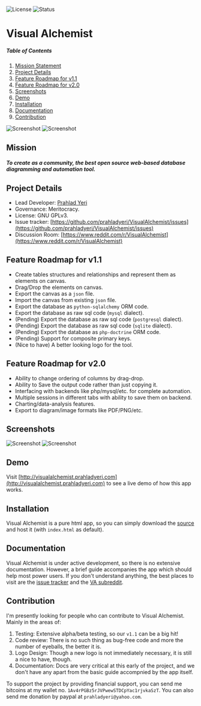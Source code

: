 ![License](https://img.shields.io/badge/license-GPL-blue.svg)
![Status](https://img.shields.io/badge/status-stable-brightgreen.svg)

# Visual Alchemist

##### Table of Contents

1. [Mission Statement](#mission)
2. [Project Details](#project-details)
3. [Feature Roadmap for v1.1](#feature-roadmap-for-v11)
4. [Feature Roadmap for v2.0](#feature-roadmap-for-v20)
5. [Screenshots](#screenshots)
6. [Demo](#demo)
7. [Installation](#installation)
8. [Documentation](#documentation)
9. [Contribution](#contribution)

![Screenshot](https://github.com/prahladyeri/valchemist/raw/master/img/screenRelation.png)
![Screenshot](https://github.com/prahladyeri/valchemist/raw/master/img/screenTablet.jpg)

## Mission

##### To create as a community, the best open source web-based database diagramming and automation tool.

## Project Details

- Lead Developer: [Prahlad Yeri](https://github.com/prahladyeri)
- Governance: Meritocracy.
- License: GNU GPLv3.
- Issue tracker: [https://github.com/prahladyeri/VisualAlchemist/issues](https://github.com/prahladyeri/VisualAlchemist/issues)
- Discussion Room: [https://www.reddit.com/r/VisualAlchemist](https://www.reddit.com/r/VisualAlchemist)

## Feature Roadmap for v1.1

- Create tables structures and relationships and represent them as elements on canvas.
- Drag/Drop the elements on canvas.
- Export the canvas as a `json` file.
- Import the canvas from existing `json` file.
- Export the database as `python-sqlalchemy` ORM code.
- Export the database as raw sql code (`mysql` dialect).
- (Pending) Export the database as raw sql code (`postgresql` dialect).
- (Pending) Export the database as raw sql code (`sqlite` dialect).
- (Pending) Export the database as `php-doctrine` ORM code.
- (Pending) Support for composite primary keys.
- (Nice to have) A better looking logo for the tool.

## Feature Roadmap for v2.0

- Ability to change ordering of columns by drag-drop.
- Ability to Save the output code rather than just copying it.
- Interfacing with backends like php/mysql/etc. for complete automation.
- Multiple sessions in different tabs with ability to save them on backend.
- Charting/data-analysis features.
- Export to diagram/image formats like PDF/PNG/etc.

## Screenshots

![Screenshot](https://github.com/prahladyeri/valchemist/raw/master/img/screenRelation.png)
![Screenshot](https://github.com/prahladyeri/valchemist/raw/master/img/screenAddTable.png)

## Demo

Visit [http://visualalchemist.prahladyeri.com](http://visualalchemist.prahladyeri.com) to see a live demo of how this app works.

## Installation

Visual Alchemist is a pure html app, so you can simply download the [source](https://github.com/prahladyeri/VisualAlchemist/archive/master.zip) and host it (with `index.html` as default).

## Documentation

Visual Alchemist is under active development, so there is no extensive documentation. However, a brief guide accompanies the app which should help most power users. If you don't understand anything, the best places to visit are the [issue tracker](https://github.com/prahladyeri/VisualAlchemist/issues) and the [VA subreddit](https://www.reddit.com/r/VisualAlchemist).

## Contribution

I'm presently looking for people who can contribute to Visual Alchemist. Mainly in the areas of:

1. Testing: Extensive alpha/beta testing, so our `v1.1` can be a big hit!
2. Code review: There is no such thing as bug-free code and more the number of eyeballs, the better it is.
3. Logo Design: Though a new logo is not immediately necessary, it is still a nice to have, though.
4. Documentation: Docs are very critical at this early of the project, and we don't have any apart from the basic guide accompnied by the app itself.

To support the project by providing financial support, you can send me bitcoins at my wallet no. `1Av4rPGBz5rJVPwewSTDCpYac1rjvkaSzT`. You can also send me donation by paypal at `prahladyeri@yahoo.com`.
